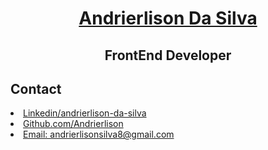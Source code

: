 <div  align="center">
<h1>
<a href="https://andrierlison.github.io/andrierlison-da-silva/">Andrierlison Da Silva</a></h1>
<h2>FrontEnd Developer
</div>

<h2>Contact</h2>

<li>
<a href="https://www.linkedin.com/in/andrierlison-da-silva-916775190/">Linkedin/andrierlison-da-silva</a>
</li>

<li>
<a href="https://github.com/Andrierlison">Github.com/Andrierlison</a>
</li>

<li>
<a href="mailto:andrierlisonsilva8@gmail.com">Email: andrierlisonsilva8@gmail.com</a>
</li>
